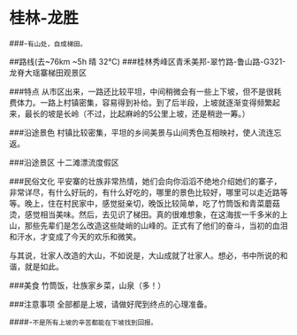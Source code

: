 # 桂林-龙胜
###-`有山处，自成梯田。`

##路线(去~76km ~5h 晴 32°C)
###桂林秀峰区青禾美邦-翠竹路-鲁山路-G321-龙脊大瑶寨梯田观景区

###特点
从市区出来，一路还比较平坦，中间稍微会有一些上下坡，但不是很耗费体力。一路上村镇密集，容易得到补给。到了后半段，上坡就逐渐变得频繁起来，最长的坡是长岭（不过，比起麻岭的5公里上坡，还是稍逊一筹。）

###沿途景色
村镇比较密集，平坦的乡间美景与山间秀色互相映衬，使人流连忘返。

###沿途景区
十二滩漂流度假区

###民俗文化
平安寨的壮族非常热情，她们会向你滔滔不绝地介绍她们的寨子，非常详尽，有什么好玩的，有什么好吃的，哪里的景色比较好，哪里可以走近路等等。晚上，住在村民家中，感觉挺亲切，晚饭比较简单，吃了竹筒饭和青菜蘑菇烫，感觉相当美味。然后，去见识了梯田。真的很难想象，在这海拔一千多米的上山，那些先辈们是怎么改造这些陡峭的山峰的。正式有了他们的奋斗，当初的血泪和汗水，才变成了今天的欢乐和微笑。

与其说，壮家人改造的大山，不如说是，大山成就了壮家人。想必，书中所说的和谐，就是如此。

###美食
竹筒饭，壮族家乡菜，山泉（多！）

###注意事项
全部都是上坡，请做好爬到终点的心理准备。

####-`不是所有上坡的辛苦都能在下坡找到回报。`

